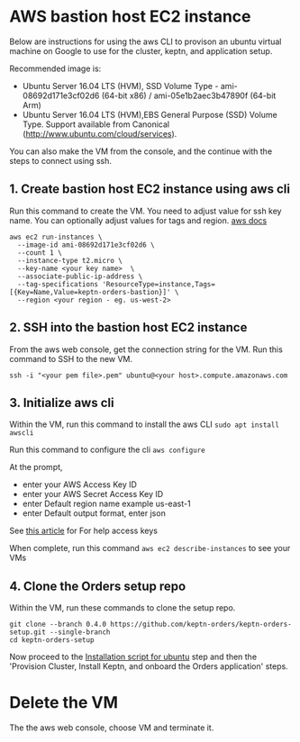 # AWS bastion host EC2 instance

Below are instructions for using the aws CLI to provison an ubuntu virtual machine on Google to use for the cluster, keptn, and application setup. 

Recommended image is:
* Ubuntu Server 16.04 LTS (HVM), SSD Volume Type - ami-08692d171e3cf02d6 (64-bit x86) / ami-05e1b2aec3b47890f (64-bit Arm)
* Ubuntu Server 16.04 LTS (HVM),EBS General Purpose (SSD) Volume Type. Support available from Canonical (http://www.ubuntu.com/cloud/services).

You can also make the VM from the console, and the continue with the steps to connect using ssh.

## 1. Create bastion host EC2 instance using aws cli

Run this command to create the VM.  You need to adjust value for ssh key name.  You can optionally adjust values for tags and region.  [aws docs](https://docs.aws.amazon.com/cli/latest/reference/ec2/run-instances.html)


```
aws ec2 run-instances \
  --image-id ami-08692d171e3cf02d6 \
  --count 1 \
  --instance-type t2.micro \
  --key-name <your key name>  \
  --associate-public-ip-address \
  --tag-specifications 'ResourceType=instance,Tags=[{Key=Name,Value=keptn-orders-bastion}]' \
  --region <your region - eg. us-west-2>
```

## 2. SSH into the bastion host EC2 instance 

From the aws web console, get the connection string for the VM. Run this command to SSH to the new VM.
```
ssh -i "<your pem file>.pem" ubuntu@<your host>.compute.amazonaws.com
```

## 3. Initialize aws cli

Within the VM, run this command to install the aws CLI ```sudo apt install awscli```

Run this command to configure the cli ```aws configure```

At the prompt, 
* enter your AWS Access Key ID
* enter your AWS Secret Access Key ID
* enter Default region name example us-east-1
* enter Default output format, enter json

See [this article](https://aws.amazon.com/blogs/security/wheres-my-secret-access-key/) for For help access keys

When complete, run this command ```aws ec2 describe-instances``` to see your VMs

## 4. Clone the Orders setup repo

Within the VM, run these commands to clone the setup repo.

```
git clone --branch 0.4.0 https://github.com/keptn-orders/keptn-orders-setup.git --single-branch
cd keptn-orders-setup
```

Now proceed to the [Installation script for ubuntu](README.md#installation-script-for-ubuntu) step and then the 'Provision Cluster, Install Keptn, and onboard the Orders application' steps.

# Delete the VM

The the aws web console, choose VM and terminate it.
